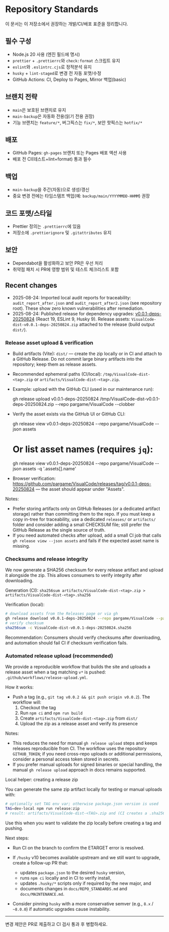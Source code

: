 # Repository Standards

이 문서는 이 저장소에서 권장하는 개발/CI/배포 표준을 정리합니다.

## 필수 구성

- Node.js 20 사용 (엔진 필드에 명시)
- `prettier` + `.prettierrc`와 `check:format` 스크립트 유지
- `eslint`와 `.eslintrc.cjs`로 정적분석 유지
- `husky` + `lint-staged`로 변경 전 자동 포맷/수정
- GitHub Actions: CI, Deploy to Pages, Mirror 백업(basic)

## 브랜치 전략

- `main`은 보호된 브랜치로 유지
- `main-backup`은 자동화 전용(읽기 전용 권장)
- 기능 브랜치는 `feature/*`, 버그픽스는 `fix/*`, 보안 핫픽스는 `hotfix/*`

## 배포

- GitHub Pages: `gh-pages` 브랜치 또는 Pages 배포 액션 사용
- 배포 전 CI(테스트+lint+format) 통과 필수

## 백업

- `main-backup`을 주간(자동)으로 생성/갱신
- 중요 변경 전에는 타임스탬프 백업(예: `backup/main/YYYYMMDD-HHMM`) 권장

## 코드 포맷/스타일

- Prettier 정의는 `.prettierrc`에 있음
- 저장소에 `.prettierignore` 및 `.gitattributes` 유지

## 보안

- Dependabot을 활성화하고 보안 PR은 우선 처리
- 취약점 패치 시 PR에 영향 범위 및 테스트 체크리스트 포함

## Recent changes

- 2025-08-24: Imported local audit reports for traceability: `audit_report_after.json` and `audit_report_after2.json` (see repository root). These show zero known vulnerabilities after remediation.
- 2025-08-24: Published release for dependency upgrades: [v0.0.1-deps-20250824](https://github.com/pargame/VisualCode/releases/tag/v0.0.1-deps-20250824) (React 19, ESLint 9, Husky 9).
  Release assets: `VisualCode-dist-v0.0.1-deps-20250824.zip` attached to the release (build output `dist/`).

### Release asset upload & verification

- Build artifacts (Vite): `dist/` — create the zip locally or in CI and attach to a GitHub Release. Do not commit large binary artifacts into the repository; keep them as release assets.
- Recommended ephemeral paths (CI/local): `/tmp/VisualCode-dist-<tag>.zip` or `artifacts/VisualCode-dist-<tag>.zip`.
- Example: upload with the GitHub CLI (used in our maintenance run):

  gh release upload v0.0.1-deps-20250824 /tmp/VisualCode-dist-v0.0.1-deps-20250824.zip --repo pargame/VisualCode --clobber

- Verify the asset exists via the GitHub UI or GitHub CLI:

  gh release view v0.0.1-deps-20250824 --repo pargame/VisualCode --json assets

  # Or list asset names (requires `jq`):

  gh release view v0.0.1-deps-20250824 --repo pargame/VisualCode --json assets -q '.assets[].name'

- Browser verification: https://github.com/pargame/VisualCode/releases/tag/v0.0.1-deps-20250824 — the asset should appear under "Assets".

Notes:

- Prefer storing artifacts only on GitHub Releases (or a dedicated artifact storage) rather than committing them to the repo. If you must keep a copy in-tree for traceability, use a dedicated `releases/` or `artifacts/` folder and consider adding a small CHECKSUM file; still prefer the GitHub Release as the single source of truth.
- If you need automated checks after upload, add a small CI job that calls `gh release view --json assets` and fails if the expected asset name is missing.

### Checksums and release integrity

We now generate a SHA256 checksum for every release artifact and upload it alongside the zip. This allows consumers to verify integrity after downloading.

Generation (CI): `sha256sum artifacts/VisualCode-dist-<tag>.zip > artifacts/VisualCode-dist-<tag>.sha256`

Verification (local):

```bash
# download assets from the Releases page or via gh
gh release download v0.0.1-deps-20250824 --repo pargame/VisualCode --pattern "VisualCode-dist-v0.0.1-deps-20250824.*"
# verify checksum
sha256sum -c VisualCode-dist-v0.0.1-deps-20250824.sha256
```

Recommendation: Consumers should verify checksums after downloading, and automation should fail CI if checksum verification fails.

### Automated release upload (recommended)

We provide a reproducible workflow that builds the site and uploads a release asset when a tag matching `v*` is pushed: `.github/workflows/release-upload.yml`.

How it works:

- Push a tag (e.g., `git tag v0.0.2 && git push origin v0.0.2`). The workflow will:
  1. Checkout the tag
  2. Run `npm ci` and `npm run build`
  3. Create `artifacts/VisualCode-dist-<tag>.zip` from `dist/`
  4. Upload the zip as a release asset and verify its presence

Notes:

- This reduces the need for manual `gh release upload` steps and keeps releases reproducible from CI. The workflow uses the repository `GITHUB_TOKEN`; if you need cross-repo uploads or additional permissions, consider a personal access token stored in secrets.
- If you prefer manual uploads for signed binaries or special handling, the manual `gh release upload` approach in docs remains supported.

Local helper: creating a release zip

You can generate the same zip artifact locally for testing or manual uploads with:

```bash
# optionally set TAG env var; otherwise package.json version is used
TAG=dev-local npm run release:zip
# result: artifacts/VisualCode-dist-<TAG>.zip and (CI creates a .sha256 when uploading)
```

Use this when you want to validate the zip locally before creating a tag and pushing.

Next steps:

- Run CI on the branch to confirm the ETARGET error is resolved.
- If `/husky` v10 becomes available upstream and we still want to upgrade, create a follow-up PR that:
  - updates `package.json` to the desired `husky` version,
  - runs `npm ci` locally and in CI to verify install,
  - updates `.husky/*` scripts only if required by the new major, and
  - documents changes in `docs/REPO_STANDARDS.md` and `docs/MAINTENANCE.md`.

- Consider pinning `husky` with a more conservative semver (e.g., `8.x` / `~8.0.0`) if automatic upgrades cause instability.

---

변경 제안은 PR로 제출하고 CI 검사 통과 후 병합하세요.
